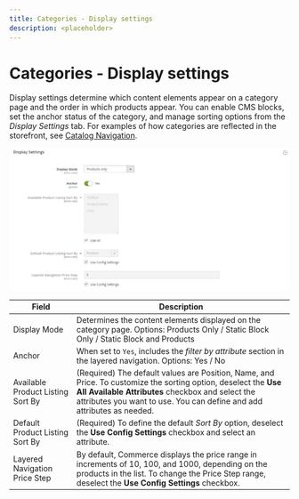 ```yaml
---
title: Categories - Display settings
description: <placeholder>
---
```

# Categories - Display settings

Display settings determine which content elements appear on a category page and the order in which products appear. You can enable CMS blocks, set the anchor status of the category, and manage sorting options from the _Display Settings_ tab. For examples of how categories are reflected in the storefront, see [Catalog Navigation](navigation.md).

![Display Settings for categories](./assets/category-display-settings.png)<!-- zoom -->

|Field|Description|
|--- |--- |
|Display Mode|Determines the content elements displayed on the category page. Options: Products Only / Static Block Only / Static Block and Products|
|Anchor|When set to `Yes`, includes the _filter by attribute_ section in the layered navigation. Options: Yes / No|
|Available Product Listing Sort By|(Required) The default values are Position, Name, and Price. To customize the sorting option, deselect the **Use All Available Attributes** checkbox and select the attributes you want to use. You can define and add attributes as needed.|
|Default Product Listing Sort By|(Required) To define the default _Sort By_ option, deselect the **Use Config Settings** checkbox and select an attribute.|
|Layered Navigation Price Step|By default, Commerce displays the price range in increments of 10, 100, and 1000, depending on the products in the list. To change the Price Step range, deselect the **Use Config Settings** checkbox.|
